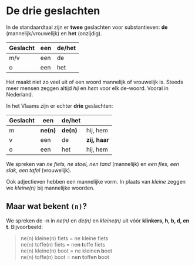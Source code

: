 # De drie geslachten

In de standaardtaal zijn er **twee** geslachten voor substantieven: **de** (mannelijk/vrouwelijk) en **het** (onzijdig).

| Geslacht | een | de/het |
| --- | --- | --- |
| m/v | een | de |
| o | een | het |

Het maakt niet zo veel uit of een woord mannelijk of vrouwelijk is. Steeds meer mensen zeggen altijd _hij_ en _hem_ voor elk de-woord. Vooral in Nederland.

In het Vlaams zijn er echter **drie** geslachten:

| Geslacht | een | de/het | |
| --- | --- | --- | --- |
| m | **ne(n)** | **de(n)** | hij, hem |
| v | een | de | **zij, haar** |
| o | een | het | hij, hem |

We spreken van _ne fiets, ne stoel, nen tand_ (mannelijk) en _een fles, een slak, een tafel_ (vrouwelijk).

Ook adjectieven hebben een mannelijke vorm. In plaats van _kleine_ zeggen we _kleine(n)_ bij mannelijke woorden.

## Maar wat bekent `(n)`?

We spreken de -n in _ne(n)_ en _de(n)_ en _kleine(n)_ uit vóór **klinkers, h, b, d, en t**. Bijvoorbeeld:

> ne(n) kleine(n) fiets = ne kleine fiets  
> ne(n) toffe(n) fiets = ne**n t**offe fiets  
> ne(n) kleine(n) boot = ne kleine**n b**oot  
> ne(n) toffe(n) boot = ne**n t**offe**n b**oot  
